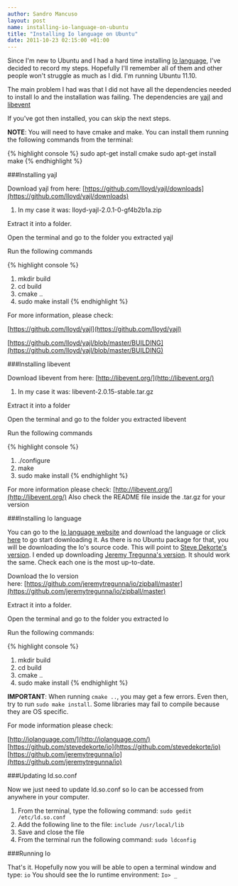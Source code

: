 ```yaml
---
author: Sandro Mancuso
layout: post
name: installing-io-language-on-ubuntu
title: "Installing Io language on Ubuntu"
date: 2011-10-23 02:15:00 +01:00
---
```


Since I'm new to Ubuntu and I had a hard time installing [Io language](http://iolanguage.com/), I've decided to record my steps.
Hopefully I'll remember all of them and other people won't struggle as
much as I did. I'm running Ubuntu 11.10.

The main problem I had was that I did not have all the dependencies
needed to install Io and the installation was failing. The dependencies
are [yajl](https://github.com/lloyd/yajl) and
[libevent](http://libevent.org/)

If you've got then installed, you can skip the next steps.

**NOTE**: You will need to have cmake and make. You can install them
running the following commands from the terminal:

{% highlight console %}
sudo apt-get install cmake
sudo apt-get install make
{% endhighlight %}


###Installing yajl


Download yajl from
here: [https://github.com/lloyd/yajl/downloads](https://github.com/lloyd/yajl/downloads)

1.  In my case it was: lloyd-yajl-2.0.1-0-gf4b2b1a.zip

Extract it into a folder.

Open the terminal and go to the folder you extracted yajl

Run the following commands

{% highlight console %}
1.  mkdir build
2.  cd build
3.  cmake ..
4.  sudo make install
{% endhighlight %}

For more information, please check:

[https://github.com/lloyd/yajl](https://github.com/lloyd/yajl)

[https://github.com/lloyd/yajl/blob/master/BUILDING](https://github.com/lloyd/yajl/blob/master/BUILDING)

###Installing libevent

Download libevent from
here: [http://libevent.org/](http://libevent.org/)

1.  In my case it was: libevent-2.0.15-stable.tar.gz

Extract it into a folder

Open the terminal and go to the folder you extracted libevent

Run the following commands

{% highlight console %}
1.  ./configure
2.  make
3.  sudo make install
{% endhighlight %}

For more information please check:
[http://libevent.org/](http://libevent.org/)
Also check the README file inside the .tar.gz for your version

###Installing Io language

You can go to the [Io language website](http://iolanguage.com/) and
download the language or click
[here](http://github.com/stevedekorte/io/zipball/master) to go start
downloading it. As there is no Ubuntu package for that, you will be
downloading the Io's source code. This will point to [Steve Dekorte's version](https://github.com/IoLanguage/io). I ended up downloading
[Jeremy Tregunna's version](https://github.com/jeremytregunna/io). It
should work the same. Check each one is the most up-to-date.


Download the Io version
here: [https://github.com/jeremytregunna/io/zipball/master](https://github.com/jeremytregunna/io/zipball/master)

Extract it into a folder.

Open the terminal and go to the folder you extracted Io

Run the following commands:

{% highlight console %}
1.  mkdir build
2.  cd build
3.  cmake ..
4.  sudo make install
{% endhighlight %}

**IMPORTANT**: When running ```cmake ..```, you may get a few errors. Even
then, try to run ```sudo make install```. Some libraries may fail to compile
because they are OS specific.

For mode information please check:

[http://iolanguage.com/](http://iolanguage.com/)
[https://github.com/stevedekorte/io](https://github.com/stevedekorte/io)
[https://github.com/jeremytregunna/io](https://github.com/jeremytregunna/io)

###Updating ld.so.conf

Now we just need to update ld.so.conf so Io can be accessed from
anywhere in your computer.


1.  From the terminal, type the following command: ```sudo gedit /etc/ld.so.conf```
2.  Add the following line to the file: ```include /usr/local/lib```
3.  Save and close the file
4.  From the terminal run the following command: ```sudo ldconfig```

###Running Io

That's it. Hopefully now you will be able to open a terminal window and
type: ```io```
You should see the Io runtime environment: ```Io> _```

